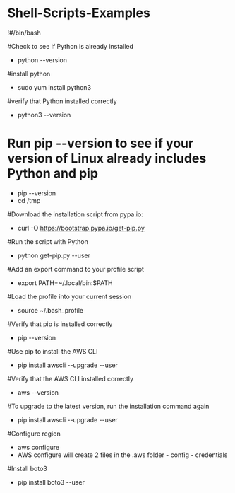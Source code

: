 # Shell-Scripts-Examples

!#/bin/bash

#Check to see if Python is already installed
  - python --version

#install python
  - sudo yum install python3

#verify that Python installed correctly
 -  python3 --version

# Run pip --version to see if your version of Linux already includes Python and pip
  - pip --version
  - cd /tmp

#Download the installation script from pypa.io:
  - curl -O https://bootstrap.pypa.io/get-pip.py

#Run the script with Python
  - python get-pip.py --user

#Add an export command to your profile script
  - export PATH=~/.local/bin:$PATH

#Load the profile into your current session
  - source ~/.bash_profile

#Verify that pip is installed correctly
   - pip --version

#Use pip to install the AWS CLI
  - pip install awscli --upgrade --user

#Verify that the AWS CLI installed correctly
  - aws --version

#To upgrade to the latest version, run the installation command again
  - pip install awscli --upgrade --user

#Configure region
  - aws configure
  -  AWS configure will create 2 files in the .aws folder
    - config
    - credentials


#Install boto3
  - pip install boto3 --user

